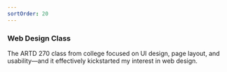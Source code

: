 ```yaml
---
sortOrder: 20
---
```


### Web Design Class

The ARTD 270 class from college focused on UI design, page layout, and usability—and it effectively kickstarted my interest in web design.

<image-row class='expand-md'>
  <responsive-img source="/images//artd270/bagels-banner.jpg"></responsive-img>
  <responsive-img source="/images//artd270/style-tile.png"></responsive-img>
</image-row>

<image-row class='expand-md'>
  <responsive-img source="/images/artd270/virtual-card-sketches.jpg"></responsive-img>
  <responsive-img source="/images/artd270/virtual-card-final.jpg" class='show-md'></responsive-img>
</image-row>